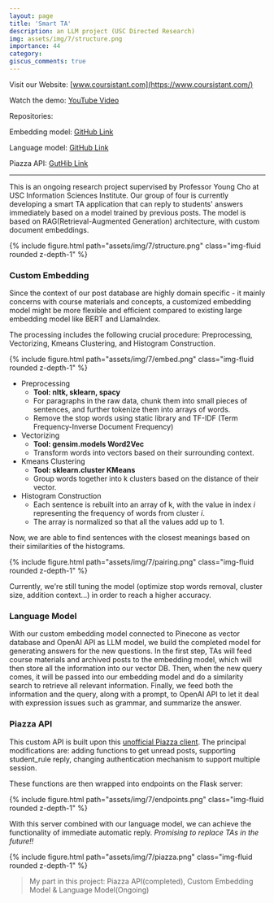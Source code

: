 ```yaml
---
layout: page
title: 'Smart TA'
description: an LLM project (USC Directed Research)
img: assets/img/7/structure.png
importance: 44
category:
giscus_comments: true
---
```


Visit our Website: [www.coursistant.com](https://www.coursistant.com/)

Watch the demo: [YouTube Video](https://www.youtube.com/watch?v=PICrTdzx8ls)

Repositories:

Embedding model: [GitHub Link](https://github.com/ngcxy/Custom_Doc_Embedding)

Language model:  [GitHub Link](https://github.com/marioUSC/academyChatBot)

Piazza API: [GutHib Link](https://github.com/ngcxy/Piazza_API)

---

This is an ongoing research project supervised by Professor Young Cho at USC Information Sciences Institute. 
Our group of four is currently developing a smart TA application that can reply to students' answers immediately 
based on a model trained by previous posts. The model is based on RAG(Retrieval-Augmented Generation) architecture, 
with custom document embeddings.

<div class="row mt-3">
    <div class="col-sm mt-3 mt-md-0">
        {% include figure.html path="assets/img/7/structure.png" class="img-fluid rounded z-depth-1" %}
    </div>
</div>

### Custom Embedding

Since the context of our post database are highly domain specific - it mainly concerns with course materials and concepts, 
a customized embedding model might be more flexible and efficient compared to existing large embedding model like BERT and LlamaIndex.

The processing includes the following crucial procedure: Preprocessing, Vectorizing, Kmeans Clustering, and Histogram Construction.

<div class="row mt-3">
    <div class="col-sm mt-3 mt-md-0">
        {% include figure.html path="assets/img/7/embed.png" class="img-fluid rounded z-depth-1" %}
    </div>
</div>

- Preprocessing
  - **Tool: nltk, sklearn, spacy**
  - For paragraphs in the raw data, chunk them into small pieces of sentences, and further tokenize them into arrays of words.
  - Remove the stop words using static library and TF-IDF (Term Frequency-Inverse Document Frequency)
- Vectorizing
  - **Tool: gensim.models Word2Vec**
  - Transform words into vectors based on their surrounding context.
- Kmeans Clustering
  - **Tool: sklearn.cluster KMeans**
  - Group words together into k clusters based on the distance of their vector.
- Histogram Construction
  - Each sentence is rebuilt into an array of k, with the value in index *i* representing the frequency of words from cluster *i*.
  - The array is normalized so that all the values add up to 1.

Now, we are able to find sentences with the closest meanings based on their similarities of the histograms.

<div class="row mt-3">
    <div class="col-sm mt-3 mt-md-0">
        {% include figure.html path="assets/img/7/pairing.png" class="img-fluid rounded z-depth-1" %}
    </div>
</div>

Currently, we're still tuning the model (optimize stop words removal, cluster size, addition context...) in order to reach a higher accuracy.

### Language Model

With our custom embedding model connected to Pinecone as vector database and OpenAI API as LLM model, 
we build the completed model for generating answers for the new questions.
In the first step, TAs will feed course materials and archived posts to the embedding model, 
which will then store all the information into our vector DB.
Then, when the new query comes, it will be passed into our embedding model and do a similarity search to retrieve all relevant information.
Finally, we feed both the information and the query, along with a prompt, to OpenAI API to let it deal with expression issues such as grammar, and summarize the answer.

### Piazza API

This custom API is built upon this [unofficial Piazza client](https://github.com/hfaran/piazza-api). 
The principal modifications are: adding functions to get unread posts, supporting student_rule reply, changing authentication mechanism to support multiple session.

These functions are then wrapped into endpoints on the Flask server:

<div class="row mt-3">
    <div class="col-sm mt-3 mt-md-0">
        {% include figure.html path="assets/img/7/endpoints.png" class="img-fluid rounded z-depth-1" %}
    </div>
</div>

With this server combined with our language model, we can achieve the functionality of immediate automatic reply. *Promising to replace TAs in the future!!*

<div class="row mt-3">
    <div class="col-sm mt-3 mt-md-0">
        {% include figure.html path="assets/img/7/piazza.png" class="img-fluid rounded z-depth-1" %}
    </div>
</div>


> My part in this project: Piazza API(completed), Custom Embedding Model & Language Model(Ongoing)




